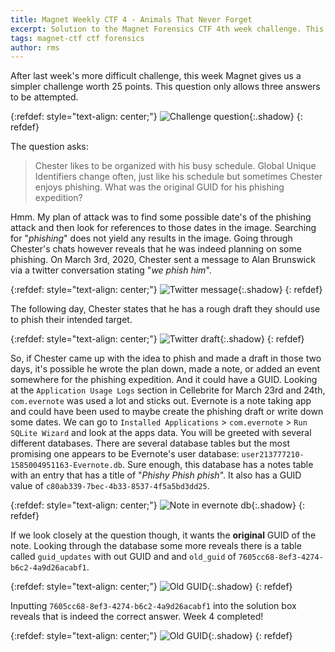 ```yaml
---
title: Magnet Weekly CTF 4 - Animals That Never Forget 
excerpt: Solution to the Magnet Forensics CTF 4th week challenge. This week's challenge asks us to find a GUID value for when the user made a phishing attempt.
tags: magnet-ctf ctf forensics
author: rms
---
```


After last week's more difficult challenge, this week Magnet gives us a simpler challenge worth 25 points. This question only allows three answers to be attempted.

{:refdef: style="text-align: center;"}
![Challenge question](https://starwarsfan2099.github.io/public/2020-11-2/question.JPG){:.shadow}
{: refdef}

The question asks:

> Chester likes to be organized with his busy schedule. Global Unique Identifiers change often, just like his schedule but sometimes Chester enjoys phishing. What was the original GUID for his phishing expedition?

Hmm. My plan of attack was to find some possible date's of the phishing attack and then look for references to those dates in the image. Searching for "*phishing*" does not yield any results in the image. Going through Chester's chats however reveals that he was indeed planning on some phishing. On March 3rd, 2020, Chester sent a message to Alan Brunswick via a twitter conversation stating "*we phish him*". 

{:refdef: style="text-align: center;"}
![Twitter message](https://starwarsfan2099.github.io/public/2020-11-2/phish.JPG){:.shadow}
{: refdef}

The following day, Chester states that he has a rough draft they should use to phish their intended target. 

{:refdef: style="text-align: center;"}
![Twitter draft](https://starwarsfan2099.github.io/public/2020-11-2/draft.JPG){:.shadow}
{: refdef}

So, if Chester came up with the idea to phish and made a draft in those two days, it's possible he wrote the plan down, made a note, or added an event somewhere for the phishing expedition. And it could have a GUID. Looking at the `Application Usage Logs` section in Cellebrite for March 23rd and 24th,  `com.evernote` was used a lot and sticks out. Evernote is a note taking app and could have been used to maybe create the phishing draft or write down some dates. We can go to `Installed Applications` > `com.evernote` > `Run SQLite Wizard` and look at the apps data. You will be greeted with several different databases. There are several database tables but the most promising one appears to be Evernote's user database: `user213777210-1585004951163-Evernote.db`. Sure enough, this database has a notes table with an entry that has a title of "*Phishy Phish phish*". It also has a GUID value of `c80ab339-7bec-4b33-8537-4f5a5bd3dd25`. 

{:refdef: style="text-align: center;"}
![Note in evernote db](https://starwarsfan2099.github.io/public/2020-11-2/tables_notes.JPG){:.shadow}
{: refdef}

If we look closely at the question though, it wants the **original** GUID of the note. Looking through the database some more reveals there is a table called `guid_updates` with out GUID and and `old_guid` of `7605cc68-8ef3-4274-b6c2-4a9d26acabf1`.

{:refdef: style="text-align: center;"}
![Old GUID](https://starwarsfan2099.github.io/public/2020-11-2/tables_old_guid.JPG){:.shadow}
{: refdef}

Inputting `7605cc68-8ef3-4274-b6c2-4a9d26acabf1` into the solution box reveals that is indeed the correct answer. Week 4 completed!

{:refdef: style="text-align: center;"}
![Old GUID](https://starwarsfan2099.github.io/public/2020-11-2/solved.JPG){:.shadow}
{: refdef}